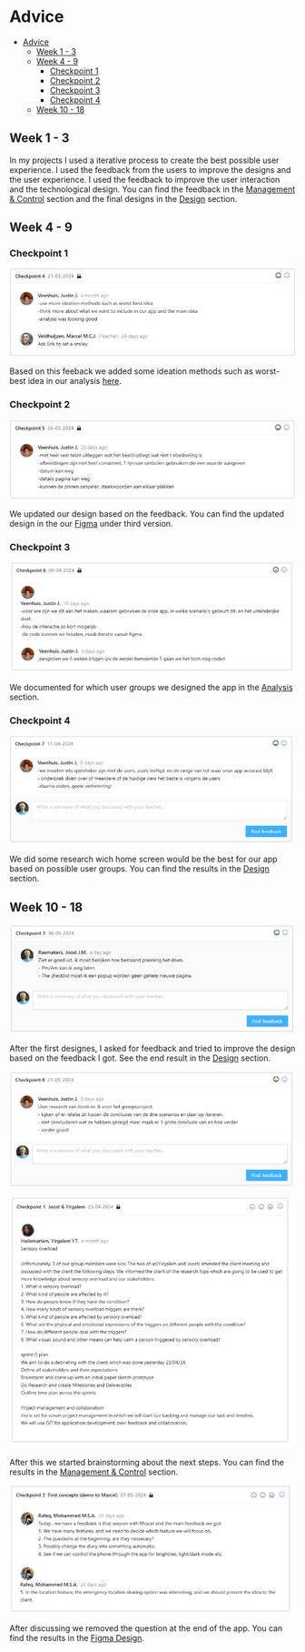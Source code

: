 # Advice

- [Advice](#advice)
  - [Week 1 - 3](#week-1---3)
  - [Week 4 - 9](#week-4---9)
    - [Checkpoint 1](#checkpoint-1)
    - [Checkpoint 2](#checkpoint-2)
    - [Checkpoint 3](#checkpoint-3)
    - [Checkpoint 4](#checkpoint-4)
  - [Week 10 - 18](#week-10---18)

## Week 1 - 3

In my projects I used a iterative process to create the best possible user experience. I used the feedback from the users to improve the designs and the user experience. I used the feedback to improve the user interaction and the technological design. You can find the feedback in the [Management & Control](./Management%20&%20Control.md) section and the final designs in the [Design](./Design.md) section.

## Week 4 - 9

### Checkpoint 1

![Checkpoint 1](../Images/checkpoint-1.png)

Based on this feeback we added some ideation methods such as worst-best idea in our analysis [here](./Analysis.md#ideation-method-3-worst-possible-idea).

### Checkpoint 2

![Checkpoint 2](../Images/checkpoint-2.png)

We updated our design based on the feedback. You can find the updated design in the our [Figma](https://www.figma.com/file/Te79kCJxemQHlWli2oAud8/WEATHER-APP) under third version.

### Checkpoint 3

![Checkpoint 3](../Images/checkpoint-3.png)

We documented for which user groups we designed the app in the [Analysis](./Analysis.md#for-whom-are-we-making-this-app-who-is-are-our-users) section.

### Checkpoint 4

![Checkpoint 4](../Images/checkpoint-4.png)

We did some research wich home screen would be the best for our app based on possible user groups. You can find the results in the [Design](./Design.md#which-view-does-our-users-like-the-best) section.

## Week 10 - 18

![Checkpoint 5](../Images/feedback-krom-1.png)

After the first designes, I asked for feedback and tried to improve the design based on the feedback I got. See the end result in the [Design](./Design.md###figma-design) section.

![Checkpoint 6](../Images/feedback-krom-2.png)

![Checkpoint 7](../Images/feedback-krom-3.png)

After this we started brainstorming about the next steps. You can find the results in the [Management & Control](./Analysis.md###brainstorming) section.

![Checkpoint 8](../Images/feedback-krom-4.png)

After discussing we removed the question at the end of the app. You can find the results in the [Figma Design](https://www.figma.com/design/MxIjcpuEGOVHNoTNXMyNQW/OFF?node-id=0-1&t=vJPsyNbQMcoQfIVr-1).
